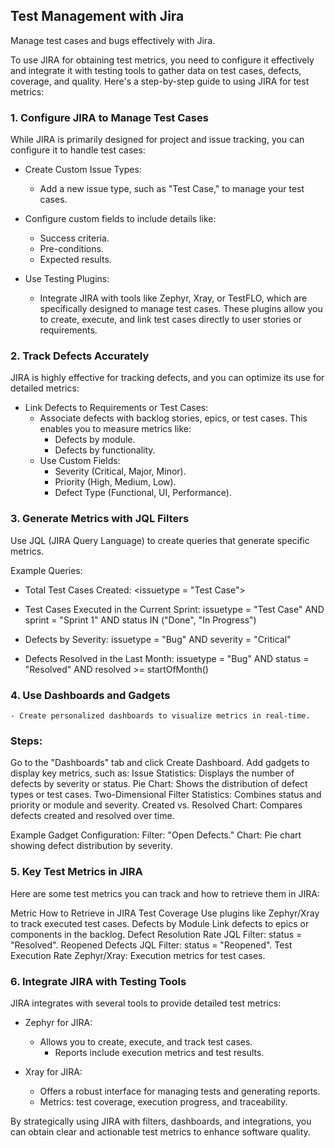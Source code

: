 ## Test Management with Jira

Manage test cases and bugs effectively with Jira.

To use JIRA for obtaining test metrics, you need to configure it effectively and integrate it with testing tools to gather data on test cases, defects, coverage, and quality. Here's a step-by-step guide to using JIRA for test metrics:

### 1. **Configure JIRA to Manage Test Cases**
While JIRA is primarily designed for project and issue tracking, you can configure it to handle test cases:

* Create Custom Issue Types:
    - Add a new issue type, such as "Test Case," to manage your test cases.

* Configure custom fields to include details like:
    - Success criteria.
    - Pre-conditions.
    - Expected results.

* Use Testing Plugins:
    - Integrate JIRA with tools like Zephyr, Xray, or TestFLO, which are specifically designed to manage test cases. These plugins allow you to create, execute, and link test cases directly to user stories or requirements.

### **2. Track Defects Accurately**
JIRA is highly effective for tracking defects, and you can optimize its use for detailed metrics:

* Link Defects to Requirements or Test Cases:
    - Associate defects with backlog stories, epics, or test cases. This enables you to measure metrics like:
        - Defects by module.
        - Defects by functionality.
    - Use Custom Fields:  
        - Severity (Critical, Major, Minor).
        - Priority (High, Medium, Low).
        - Defect Type (Functional, UI, Performance).

### **3. Generate Metrics with JQL Filters**
Use JQL (JIRA Query Language) to create queries that generate specific metrics.

Example Queries:

* Total Test Cases Created:
<issuetype = "Test Case">

*  Test Cases Executed in the Current Sprint:
issuetype = "Test Case" AND sprint = "Sprint 1" AND status IN ("Done", "In Progress")

* Defects by Severity:
issuetype = "Bug" AND severity = "Critical"

*  Defects Resolved in the Last Month:
issuetype = "Bug" AND status = "Resolved" AND resolved >= startOfMonth()

### **4. Use Dashboards and Gadgets**
    - Create personalized dashboards to visualize metrics in real-time.

### **Steps:**

Go to the "Dashboards" tab and click Create Dashboard.
Add gadgets to display key metrics, such as:
Issue Statistics: Displays the number of defects by severity or status.
Pie Chart: Shows the distribution of defect types or test cases.
Two-Dimensional Filter Statistics: Combines status and priority or module and severity.
Created vs. Resolved Chart: Compares defects created and resolved over time.

Example Gadget Configuration:
Filter: "Open Defects."
Chart: Pie chart showing defect distribution by severity.

### **5. Key Test Metrics in JIRA**

Here are some test metrics you can track and how to retrieve them in JIRA:

Metric	How to Retrieve in JIRA
Test Coverage	Use plugins like Zephyr/Xray to track executed test cases.
Defects by Module	Link defects to epics or components in the backlog.
Defect Resolution Rate	JQL Filter: status = "Resolved".
Reopened Defects	JQL Filter: status = "Reopened".
Test Execution Rate	Zephyr/Xray: Execution metrics for test cases.

### **6. Integrate JIRA with Testing Tools**
JIRA integrates with several tools to provide detailed test metrics:

- Zephyr for JIRA:
  - Allows you to create, execute, and track test cases.
    - Reports include execution metrics and test results.

- Xray for JIRA:
  - Offers a robust interface for managing tests and generating reports.
  - Metrics: test coverage, execution progress, and traceability.

By strategically using JIRA with filters, dashboards, and integrations, you can obtain clear and actionable test metrics to enhance software quality.
